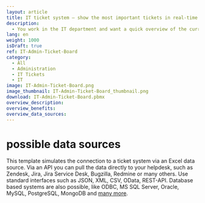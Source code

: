 ```yaml
---
layout: article
title: IT ticket system – show the most important tickets in real-time by priority
description: 
  - You work in the IT department and want a quick overview of the current target/actual status of open and closed tickets? Or you would like to have a ticket overview of the last 12 months e.g. via bar chart? No problem with this template. Just connect the template to your own ticket system and keep track of all support and service requests at any time. Manage tickets efficiently and ensure deadlines are being kept. The template is also customizable  offering many more visualization options. Simply download and get started!
lang: en
weight: 1000
isDraft: true
ref: IT-Admin-Ticket-Board
category:
  - All
  - Administration
  - IT Tickets
  - IT
image: IT-Admin-Ticket-Board.png
image_thumbnail: IT-Admin-Ticket-Board_thumbnail.png
download: IT-Admin-Ticket-Board.pbmx
overview_description:
overview_benefits:
overview_data_sources:
---
```


# possible data sources

This template simulates the connection to a ticket system via an Excel data source. Via an API you can pull the data directly to your helpdesk, such as Zendesk, Jira, Jira Service Desk, Bugzilla, Redmine or many others. Use standard interfaces such as JSON, XML, CSV, OData, REST-API. Database based systems are also possible, like ODBC, MS SQL Server, Oracle, MySQL, PostgreSQL, MongoDB and [many more](https://peakboard.com/en/data-connections/).
